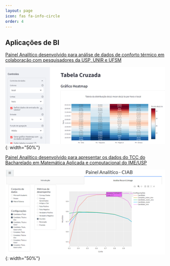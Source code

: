 ```yaml
---
layout: page
icon: fas fa-info-circle
order: 4
---
```



## Aplicações de BI

[Painel Analítico desenvolvido para análise de dados de conforto térmico em colaboração com pesquisadores da USP, UNIR e UFSM](https://iago-painel-v7-xyuomeiaiq-wn.a.run.app/)

![Legenda](assets\img\figuras\print_painel_iago.png){: width="50%"}

[Painel Analítico desenvolvido para apresentar os dados do TCC do Bacharelado em Matemática Aplicada e computacional do IME/USP](https://ciab-dkc3sigowq-wn.a.run.app/)

![Legenda](assets\img\figuras\print_painel_tcc.png){: width="50%"}


